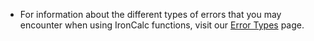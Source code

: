 * For information about the different types of errors that you may encounter when using IronCalc functions, visit our [Error Types](/features/error-types) page.